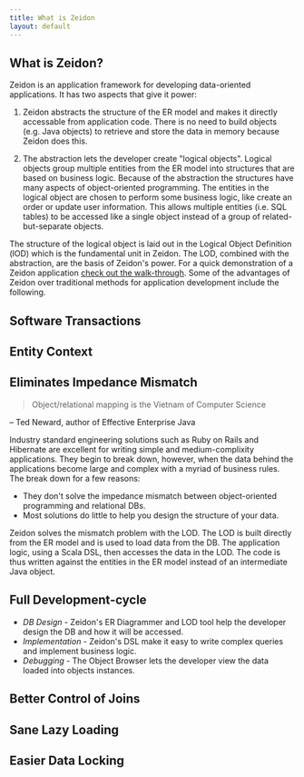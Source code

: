 ```yaml
---
title: What is Zeidon
layout: default
---
```


## What is Zeidon?

Zeidon is an application framework for developing data-oriented applications.  It has two aspects that give it power:

1) Zeidon abstracts the structure of the ER model and makes it directly accessable from application code.  There is no need to build objects (e.g. Java objects) to retrieve and store the data in memory because Zeidon does this.

2) The abstraction lets the developer create "logical objects".  Logical objects group multiple entities from the ER model into structures that are based on business logic.  Because of the abstraction the structures have many aspects of object-oriented programming.  The entities in the logical object are chosen to perform some business logic, like create an order or update user information.  This allows multiple entities (i.e. SQL tables) to be accessed like a single object instead of a group of related-but-separate objects.

The structure of the logical object is laid out in the Logical Object Definition (lOD) which is the fundamental unit in Zeidon.  The LOD, combined with the abstraction, are the basis of Zeidon's power.  For a quick demonstration of a Zeidon application [check out the walk-through](QuickWalkThrough.html).  Some of the advantages of Zeidon over traditional methods for application development include the following.

## Software Transactions

## Entity Context

## Eliminates Impedance Mismatch

> Object/relational mapping is the Vietnam of Computer Science

– Ted Neward, author of Effective Enterprise Java

Industry standard engineering solutions such as Ruby on Rails and Hibernate are excellent for writing simple and medium-complixity applications.  They begin to break down, however, when the data behind the applications become large and complex with a myriad of business rules.  The break down for a few reasons:

  * They don't solve the impedance mismatch between object-oriented programming and relational DBs.
  * Most solutions do little to help you design the structure of your data.

Zeidon solves the mismatch problem with the LOD.  The LOD is built directly from the ER model and is used to load data from the DB.  The application logic, using a Scala DSL, then accesses the data in the LOD.  The code is thus written against the entities in the ER model instead of an intermediate Java object.

## Full Development-cycle

* *DB Design* - Zeidon's ER Diagrammer and LOD tool help the developer design the DB and how it will be accessed.
* *Implementation* - Zeidon's DSL make it easy to write complex queries and implement business logic.
* *Debugging* - The Object Browser lets the developer view the data loaded into objects instances.

## Better Control of Joins

## Sane Lazy Loading

## Easier Data Locking


